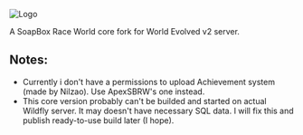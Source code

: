 ![Logo](https://raw.githubusercontent.com/VladManyanov/soapbox-race-core/develop/welogo.png)

A SoapBox Race World core fork for World Evolved v2 server.

## Notes:

* Currently i don't have a permissions to upload Achievement system (made by Nilzao). Use ApexSBRW's one instead.
* This core version probably can't be builded and started on actual Wildfly server. It may doesn't have necessary SQL data. I will fix this and publish ready-to-use build later (I hope).
